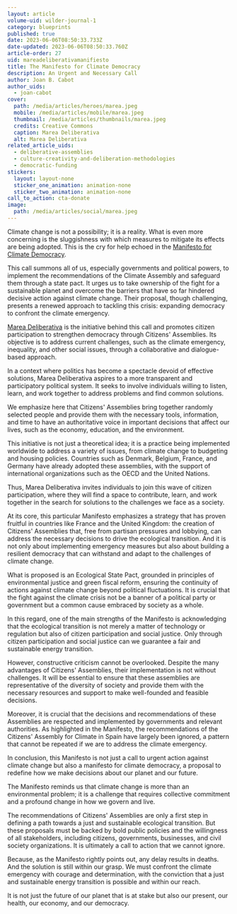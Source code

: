 ```yaml
---
layout: article
volume-uid: wilder-journal-1
category: blueprints
published: true
date: 2023-06-06T08:50:33.733Z
date-updated: 2023-06-06T08:50:33.760Z
article-order: 27
uid: mareadeliberativamanifiesto
title: The Manifesto for Climate Democracy
description: An Urgent and Necessary Call
author: Joan B. Cabot
author_uids:
  - joan-cabot
cover:
  path: /media/articles/heroes/marea.jpeg
  mobile: /media/articles/mobile/marea.jpeg
  thumbnail: /media/articles/thumbnails/marea.jpeg
  credits: Creative Commons
  caption: Marea Deliberativa
  alt: Marea Deliberativa
related_article_uids:
  - deliberative-assemblies
  - culture-creativity-and-deliberation-methodologies
  - democratic-funding
stickers:
  layout: layout-none
  sticker_one_animation: animation-none
  sticker_two_animation: animation-none
call_to_action: cta-donate
image:
  path: /media/articles/social/marea.jpeg
---
```

Climate change is not a possibility; it is a reality. What is even more concerning is the sluggishness with which measures to mitigate its effects are being adopted. This is the cry for help echoed in the [Manifesto for Climate Democracy](https://www.democraciaporelclima.com/).

This call summons all of us, especially governments and political powers, to implement the recommendations of the Climate Assembly and safeguard them through a state pact. It urges us to take ownership of the fight for a sustainable planet and overcome the barriers that have so far hindered decisive action against climate change. Their proposal, though challenging, presents a renewed approach to tackling this crisis: expanding democracy to confront the climate emergency.

[Marea Deliberativa](https://mareadeliberativa.org/) is the initiative behind this call and promotes citizen participation to strengthen democracy through Citizens' Assemblies. Its objective is to address current challenges, such as the climate emergency, inequality, and other social issues, through a collaborative and dialogue-based approach.

In a context where politics has become a spectacle devoid of effective solutions, Marea Deliberativa aspires to a more transparent and participatory political system. It seeks to involve individuals willing to listen, learn, and work together to address problems and find common solutions.

We emphasize here that Citizens' Assemblies bring together randomly selected people and provide them with the necessary tools, information, and time to have an authoritative voice in important decisions that affect our lives, such as the economy, education, and the environment.

This initiative is not just a theoretical idea; it is a practice being implemented worldwide to address a variety of issues, from climate change to budgeting and housing policies. Countries such as Denmark, Belgium, France, and Germany have already adopted these assemblies, with the support of international organizations such as the OECD and the United Nations.

Thus, Marea Deliberativa invites individuals to join this wave of citizen participation, where they will find a space to contribute, learn, and work together in the search for solutions to the challenges we face as a society.

At its core, this particular Manifesto emphasizes a strategy that has proven fruitful in countries like France and the United Kingdom: the creation of Citizens' Assemblies that, free from partisan pressures and lobbying, can address the necessary decisions to drive the ecological transition. And it is not only about implementing emergency measures but also about building a resilient democracy that can withstand and adapt to the challenges of climate change.

What is proposed is an Ecological State Pact, grounded in principles of environmental justice and green fiscal reform, ensuring the continuity of actions against climate change beyond political fluctuations. It is crucial that the fight against the climate crisis not be a banner of a political party or government but a common cause embraced by society as a whole.

In this regard, one of the main strengths of the Manifesto is acknowledging that the ecological transition is not merely a matter of technology or regulation but also of citizen participation and social justice. Only through citizen participation and social justice can we guarantee a fair and sustainable energy transition.

However, constructive criticism cannot be overlooked. Despite the many advantages of Citizens' Assemblies, their implementation is not without challenges. It will be essential to ensure that these assemblies are representative of the diversity of society and provide them with the necessary resources and support to make well-founded and feasible decisions.

Moreover, it is crucial that the decisions and recommendations of these Assemblies are respected and implemented by governments and relevant authorities. As highlighted in the Manifesto, the recommendations of the Citizens' Assembly for Climate in Spain have largely been ignored, a pattern that cannot be repeated if we are to address the climate emergency.

In conclusion, this Manifesto is not just a call to urgent action against climate change but also a manifesto for climate democracy, a proposal to redefine how we make decisions about our planet and our future.

The Manifesto reminds us that climate change is more than an environmental problem; it is a challenge that requires collective commitment and a profound change in how we govern and live.

The recommendations of Citizens' Assemblies are only a first step in defining a path towards a just and sustainable ecological transition. But these proposals must be backed by bold public policies and the willingness of all stakeholders, including citizens, governments, businesses, and civil society organizations. It is ultimately a call to action that we cannot ignore.

Because, as the Manifesto rightly points out, any delay results in deaths. And the solution is still within our grasp. We must confront the climate emergency with courage and determination, with the conviction that a just and sustainable energy transition is possible and within our reach.

It is not just the future of our planet that is at stake but also our present, our health, our economy, and our democracy.